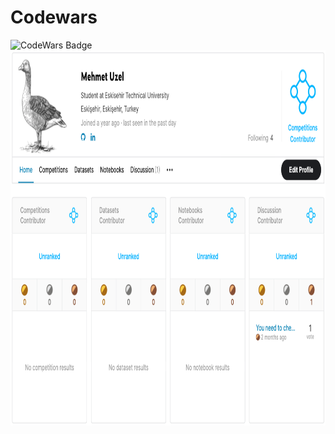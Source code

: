 # Codewars
<img src="https://www.codewars.com/users/memoli/badges/large" alt="CodeWars Badge" width="800" height="100" >
<img src="Ekran Resmi 2020-08-29 14.28.28.png" alt="Kaggle Badge" width="800" height="600" >
